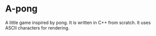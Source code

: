 # A-pong
A little game inspired by pong. It is written in C++ from scratch. It uses ASCII characters for rendering.
